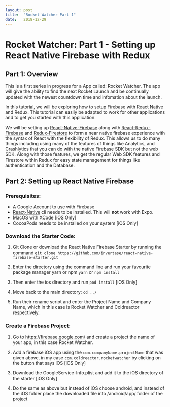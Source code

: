 ```yaml
---
layout: post
title:  "Rocket Watcher Part 1"
date:   2018-12-29
---
```


# Rocket Watcher: Part 1 - Setting up React Native Firebase with Redux

## Part 1: Overview

This is a first series in progress for a App called: Rocket Watcher. The app will give the ability to find the next Rocket Launch and be continually updated with the newest countdown time and infomation about the launch.

In this tutorial, we will be exploring how to setup Firebase with React Native and Redux. This tutorial can easily be adapted to work for other applications and to get you started with this application.

We will be setting up [React-Native-Firebase](https://rnfirebase.io/)
along with [React-Redux-Firebase](https://github.com/prescottprue/react-redux-firebase) and [Redux-Firestore](https://github.com/prescottprue/redux-firestore) to form a near native firebase experience with the syntax of React with the flexibility of Redux. This allows us to do many things including using many of the features of things like Analytics, and Crashlytics that you can do with the native Firebase SDK but not the web SDK. Along with those features, we get the regular Web SDK features and Firestore within Redux for easy state management for things like authentication and the Database.


## Part 2: Setting up React Native Firebase

### Prerequisites:
* A Google Account to use with Firebase
* [React-Native](https://facebook.github.io/react-native/docs/getting-started) cli needs to be installed. This will **not** work with Expo.
* MacOS with XCode [iOS Only]
* CocoaPods needs to be installed on your system [iOS Only]

### Download the Starter Code:

1. Git Clone or download the React Native Firebase Starter by running the command ``git clone https://github.com/invertase/react-native-firebase-starter.git``
   
2. Enter the directory using the command line and run your favourite package manager yarn or npm ``yarn`` or ``npm install``

3. Then enter the ios directory and run ``pod install`` [iOS Only]

4. Move back to the main directory: ``cd ../``
5. Run their rename script and enter the Project Name and Company Name, which in this case is Rocket Watcher and Coldreactor respectively.

### Create a Firebase Project:

1. Go to https://firebase.google.com/ and create a project the name of your app, in this case Rocket Watcher.

2. Add a firebase iOS app using the ``com.companyName.projectName`` that was given above, in my case ``com.coldreactor.rocketwatcher`` by clicking on the button that says iOS [iOS Only]

3. Download the GoogleService-Info.plist and add it to the iOS directory of the starter [iOS Only]


4. Do the same as above but instead of iOS choose android, and instead of the iOS folder place the downloaded file into /android/app/ folder of the project


